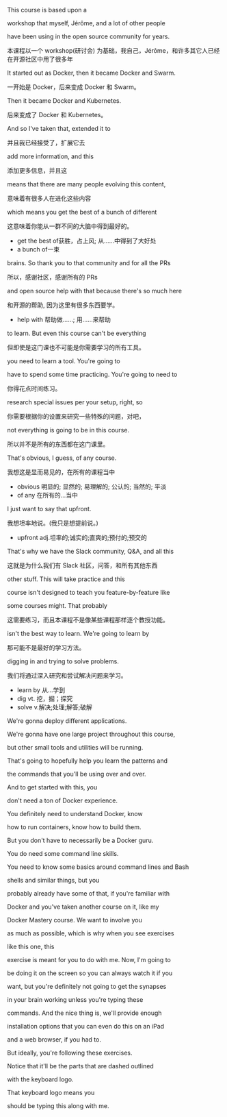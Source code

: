 This course is based upon a

workshop that myself, Jérôme, and a lot of other people

have been using in the open source community for years.

本课程以一个 workshop(研讨会) 为基础，我自己，Jérôme，和许多其它人已经在开源社区中用了很多年

It started out as Docker, then it became Docker and Swarm.

一开始是 Docker，后来变成 Docker 和 Swarm。

Then it became Docker and Kubernetes.

后来变成了 Docker 和 Kubernetes。

And so I've taken that, extended it to

并且我已经接受了，扩展它去

add more information, and this

添加更多信息，并且这

means that there are many people evolving this content,

意味着有很多人在进化这些内容

which means you get the best of a bunch of different

这意味着你能从一群不同的大脑中得到最好的。
* get the best of获胜，占上风; 从……中得到了大好处
* a bunch of一束

brains. So thank you to that community and for all the PRs

所以，感谢社区，感谢所有的 PRs

and open source help with that because there's so much here

和开源的帮助, 因为这里有很多东西要学。
* help with 帮助做……; 用……来帮助

to learn. But even this course can't be everything

但即使是这门课也不可能是你需要学习的所有工具。

you need to learn a tool. You're going to


have to spend some time practicing. You're going to need to

你得花点时间练习。

research special issues per your setup, right, so

你需要根据你的设置来研究一些特殊的问题，对吧，

not everything is going to be in this course.

所以并不是所有的东西都在这门课里。

That's obvious, I guess, of any course.

我想这是显而易见的，在所有的课程当中
* obvious 明显的; 显然的; 易理解的; 公认的; 当然的; 平淡
* of any 在所有的…当中

I just want to say that upfront.

我想坦率地说。(我只是想提前说。)
* upfront adj.坦率的;诚实的;直爽的;预付的;预交的

That's why we have the Slack community, Q&A, and all this

这就是为什么我们有 Slack 社区，问答，和所有其他东西

other stuff. This will take practice and this

course isn't designed to teach you feature-by-feature like

some courses might. That probably

这需要练习，而且本课程不是像某些课程那样逐个教授功能。

isn't the best way to learn. We're going to learn by

那可能不是最好的学习方法。

digging in and trying to solve problems.

我们将通过深入研究和尝试解决问题来学习。
* learn by 从…学到
* dig vt. 挖，掘；探究
* solve v.解决;处理;解答;破解

We're gonna deploy different applications.

We're gonna have one large project throughout this course,

but other small tools and utilities will be running.

That's going to hopefully help you learn the patterns and

the commands that you'll be using over and over.

And to get started with this, you

don't need a ton of Docker experience.

You definitely need to understand Docker, know

how to run containers, know how to build them.

But you don't have to necessarily be a Docker guru.

You do need some command line skills.

You need to know some basics around command lines and Bash

shells and similar things, but you

probably already have some of that, if you're familiar with

Docker and you've taken another course on it, like my

Docker Mastery course. We want to involve you

as much as possible, which is why when you see exercises

like this one, this

exercise is meant for you to do with me. Now, I'm going to

be doing it on the screen so you can always watch it if you

want, but you're definitely not going to get the synapses

in your brain working unless you're typing these

commands. And the nice thing is, we'll provide enough

installation options that you can even do this on an iPad

and a web browser, if you had to.

But ideally, you're following these exercises.

Notice that it'll be the parts that are dashed outlined

with the keyboard logo.

That keyboard logo means you

should be typing this along with me.

